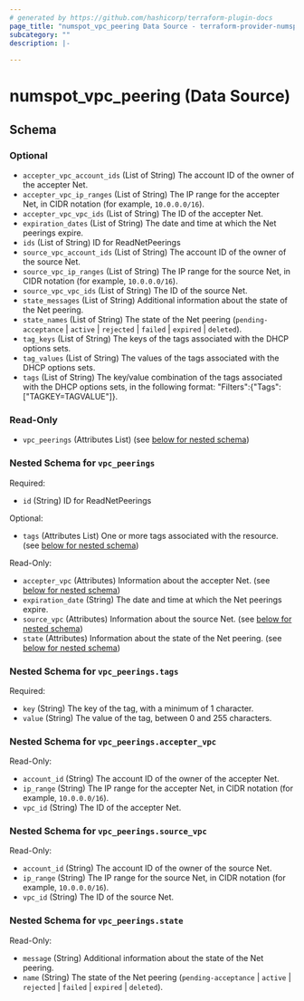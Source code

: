 ```yaml
---
# generated by https://github.com/hashicorp/terraform-plugin-docs
page_title: "numspot_vpc_peering Data Source - terraform-provider-numspot"
subcategory: ""
description: |-
  
---
```


# numspot_vpc_peering (Data Source)





<!-- schema generated by tfplugindocs -->
## Schema

### Optional

- `accepter_vpc_account_ids` (List of String) The account ID of the owner of the accepter Net.
- `accepter_vpc_ip_ranges` (List of String) The IP range for the accepter Net, in CIDR notation (for example, `10.0.0.0/16`).
- `accepter_vpc_vpc_ids` (List of String) The ID of the accepter Net.
- `expiration_dates` (List of String) The date and time at which the Net peerings expire.
- `ids` (List of String) ID for ReadNetPeerings
- `source_vpc_account_ids` (List of String) The account ID of the owner of the source Net.
- `source_vpc_ip_ranges` (List of String) The IP range for the source Net, in CIDR notation (for example, `10.0.0.0/16`).
- `source_vpc_vpc_ids` (List of String) The ID of the source Net.
- `state_messages` (List of String) Additional information about the state of the Net peering.
- `state_names` (List of String) The state of the Net peering (`pending-acceptance` \| `active` \| `rejected` \| `failed` \| `expired` \| `deleted`).
- `tag_keys` (List of String) The keys of the tags associated with the DHCP options sets.
- `tag_values` (List of String) The values of the tags associated with the DHCP options sets.
- `tags` (List of String) The key/value combination of the tags associated with the DHCP options sets, in the following format: "Filters":{"Tags":["TAGKEY=TAGVALUE"]}.

### Read-Only

- `vpc_peerings` (Attributes List) (see [below for nested schema](#nestedatt--vpc_peerings))

<a id="nestedatt--vpc_peerings"></a>
### Nested Schema for `vpc_peerings`

Required:

- `id` (String) ID for ReadNetPeerings

Optional:

- `tags` (Attributes List) One or more tags associated with the resource. (see [below for nested schema](#nestedatt--vpc_peerings--tags))

Read-Only:

- `accepter_vpc` (Attributes) Information about the accepter Net. (see [below for nested schema](#nestedatt--vpc_peerings--accepter_vpc))
- `expiration_date` (String) The date and time at which the Net peerings expire.
- `source_vpc` (Attributes) Information about the source Net. (see [below for nested schema](#nestedatt--vpc_peerings--source_vpc))
- `state` (Attributes) Information about the state of the Net peering. (see [below for nested schema](#nestedatt--vpc_peerings--state))

<a id="nestedatt--vpc_peerings--tags"></a>
### Nested Schema for `vpc_peerings.tags`

Required:

- `key` (String) The key of the tag, with a minimum of 1 character.
- `value` (String) The value of the tag, between 0 and 255 characters.


<a id="nestedatt--vpc_peerings--accepter_vpc"></a>
### Nested Schema for `vpc_peerings.accepter_vpc`

Read-Only:

- `account_id` (String) The account ID of the owner of the accepter Net.
- `ip_range` (String) The IP range for the accepter Net, in CIDR notation (for example, `10.0.0.0/16`).
- `vpc_id` (String) The ID of the accepter Net.


<a id="nestedatt--vpc_peerings--source_vpc"></a>
### Nested Schema for `vpc_peerings.source_vpc`

Read-Only:

- `account_id` (String) The account ID of the owner of the source Net.
- `ip_range` (String) The IP range for the source Net, in CIDR notation (for example, `10.0.0.0/16`).
- `vpc_id` (String) The ID of the source Net.


<a id="nestedatt--vpc_peerings--state"></a>
### Nested Schema for `vpc_peerings.state`

Read-Only:

- `message` (String) Additional information about the state of the Net peering.
- `name` (String) The state of the Net peering (`pending-acceptance` \| `active` \| `rejected` \| `failed` \| `expired` \| `deleted`).
